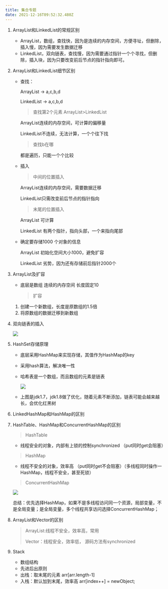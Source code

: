 ```yaml
---
title: 集合专题
date: 2021-12-16T09:52:32.480Z
---
```

1. ArrayList和LinkedList的常规区别

   * ArrayList，数组，查找快，因为是连续的内存空间，方便寻址，但删除，插入慢，因为需要发生数据迁移
   * LinkedList，双向链表，查找慢，因为需要通过指针一个个寻找，但删除，插入块，因为只要改变前后节点的指针指向即可。
2. ArrayList和LinkedList细节区别

   * 查找：

     ArrayList -> a,c,b,d

     LinkedList -> a,c,b,d

     > 查找第2个元素       ArrayList>LinkedList

     ArrayList连续的内存空间，可计算的偏移量

     LinkedList不连续，无法计算，一个个往下找

     > 查找b在哪    

     都是遍历，只能一个个比较
   * 插入

     > 中间的位置插入

     ArrayList连续的内存空间，需要数据迁移

     LinkedList只需改变前后节点的指针指向

     > 末尾的位置插入

     ArrayList 可计算

     LinkedList 有两个指针，指向头部，一个来指向尾部
   * 确定要存储1000 个对象的信息

     ArrayList 初始化空间大小1000，避免扩容

     LinkedList 劣势，因为还有存储前后指针2000个
3. ArrayList及扩容

   * 底层是数组 连续的内存空间 长度固定10

     > 扩容

   1. 创建一个新数组，长度是原数组的1.5倍
   2. 将原数组的数据迁移到新数组
4. 双向链表的插入

   ![](images/双向链表.png)
5. HashSet存储原理

   * 底层采用HashMap来实现存储，其值作为HashMap的key
   * 采用hash算法，解决唯一性
   * 哈希表是一个数组，而且数组的元素是链表

     ![](images/hashset1.7原理.png)
   * 上图是jdk1.7，jdk1.8做了优化，随着元素不断添加，链表可能会越来越长，会优化红黑树
6. LinkedHashMap和HashMap的区别
7. HashTable、HashMap和ConcurrentHashMap的区别

   > HashTable

   * 线程安全的对象，内部有上锁的控制synchronized  （put同时get会阻塞）

   > HashMap

   * 线程不安全的对象，效率高 （put同时get不会阻塞）（多线程同时操作一HashMap，线程不安全，甚至死锁）

   > ConcurrentHashMap

   ![](images/concurrenthashmap.png)

   总结：优先选择HashMap，如果不是多线程访问同一个资源，局部变量，不是全局变量；是全局变量，多个线程共享访问选择ConcurrentHashMap；
8. ArrayList和Vector的区别

   > ArrayList:线程不安全，效率高，常用
   >
   > Vector：线程安全，效率低， 源码方法有synchronized
9. Stack

   * 数组结构
   * 先进后出原则
   * 出栈：取末尾的元素                 arr\[arr.length-1]
   * 入栈：默认加到末尾，效率高  arr\[index++] = newObject;